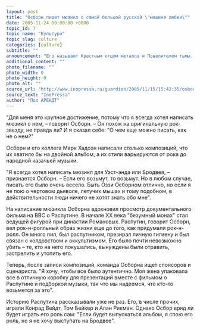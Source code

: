 ```yaml
---
layout: post
title: "Осборн пишет мюзикл о самой большой русской \"машине любви\""
date: 2005-11-24 00:00:00 +0000
topic_id: 7
topic_name: "Культура"
topic_slug: culture
categories: [culture]
subtitle: ""
announcement: "Его называют Крестным отцом металла и Повелителем тьмы. До недавнего времени, однако, не многие считали Оззи Осборна следующим Эндрю Ллойдом Уэббером. Но скоро все может измениться, ибо последние несколько лет Осборн, бывший солист Black Sabbath и герой реалити-ТВ, пишет мюзикл. Он основан на жизни исторической фигуры, которую можно назвать духовным предком Осборна. Речь идет о Григории Ефимовиче Распутине, русском мистике и фаворите двора царя Николая II."
additional_content: ""
photo_filename: ""
photo_width: 0
photo_height: 0
photo_alt: ""
source_url: "http://www.inopressa.ru/guardian/2005/11/15/15:42:35/osbourne"
source_text: "InoPressa"
author: "Пол АРЕНДТ"
---
```

"Для меня это крупное достижение, потому что я всегда хотел написать мюзикл о нем, – говорит Осборн. – Он похож на оригинальную рок-звезду, не правда ли? И я сказал себе: "О чем еще можно писать, как не о нем?"

Осборн и его коллега Марк Хадсон написали столько композиций, что их хватило бы на двойной альбом, а их стили варьируются от рока до народной казачьей музыки.

"Я всегда хотел написать мюзикл для Уэст-энда или Бродвея, – признается Осборн. – Если его возьмут, то возьмут. Но в любом случае, писать его было очень весело. Быть Оззи Осборном отлично, но если я не пою о чертовом дьяволе, летучих мышах и тому подобном, в действительности люди ничего не хотят знать обо мне".

На написание мюзикла Осборна вдохновил просмотр документального фильма на BBC о Распутине. В начале XX века "безумный монах" стал ведущей фигурой при династии Романовых. Распутин, говорит Осборн, вел рок-н-ролльный образ жизни еще до того, как придумали рок-н-ролл. Он много пил, был распутником, презирал личную гигиену и был связан с колдовством и оккультизмом. Его было почти невозможно убить – те, кто на него покушались, вынуждены были отравить, застрелить и утопить его.

Теперь, после записи композиций, команда Осборна ищет спонсоров и сценариста. "Я хочу, чтобы все было аутентично. Моя жена упаковала все в отличную коробку для презентаций вместе с фильмом о Распутине и подборкой музыки, так что мы надеемся, что кто-то возьмется за это".

Историю Распутина рассказывали уже не раз. Его, в числе прочих, играли Конрад Вейдт, Том Бейкер и Алан Рикман. Однако Осбор вряд ли будет играть его роль сам: "Если будет выпускаться альбом, я спою его роль, но я не хочу выступать на Бродвее".
